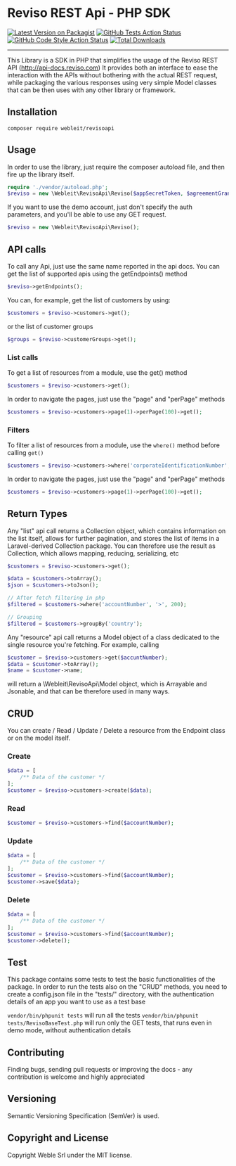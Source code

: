 # Reviso REST Api - PHP SDK

[![Latest Version on Packagist](https://img.shields.io/packagist/v/webleit/revisoapi.svg?style=flat-square)](https://packagist.org/packages/webleit/revisoapi)
[![GitHub Tests Action Status](https://img.shields.io/github/workflow/status/Weble/RevisoApi/run-tests?label=tests)](https://github.com/webleit/revisoapi/actions?query=workflow%3Arun-tests+branch%3Amaster)
[![GitHub Code Style Action Status](https://img.shields.io/github/workflow/status/Weble/RevisoApi/php-cs-fixer?label=code%20style)](https://github.com/weble/revisoapi/actions?query=workflow%3A"php-cs-fixer"+branch%3Amaster)
[![Total Downloads](https://img.shields.io/packagist/dt/webleit/revisoapi.svg?style=flat-square)](https://packagist.org/packages/webleit/revisoapi)
<!--delete-->
---

This Library is a SDK in PHP that simplifies the usage of the Reviso REST API (http://api-docs.reviso.com)
It provides both an interface to ease the interaction with the APIs without bothering with the actual REST request, while packaging the various responses using very simple Model classes that can be then uses with any other library or framework.

## Installation 

```
composer require webleit/revisoapi
```

## Usage

In order to use the library, just require the composer autoload file, and then fire up the library itself.

```php
require './vendor/autoload.php';
$reviso = new \Webleit\RevisoApi\Reviso($appSecretToken, $agreementGrantToken);
```

If you want to use the demo account, just don't specify the auth parameters, and you'll be able to use any
GET request.

```php
$reviso = new \Webleit\RevisoApi\Reviso();
```

## API calls

To call any Api, just use the same name reported in the api docs.
You can get the list of supported apis using the getEndpoints() method

```php 
$reviso->getEndpoints();
```

You can, for example, get the list of customers by using:

```php
$customers = $reviso->customers->get();
```

or the list of customer groups

```php
$groups = $reviso->customerGroups->get();
```

### List calls

To get a list of resources from a module, use the get() method

```php
$customers = $reviso->customers->get();
```

In order to navigate the pages, just use the "page" and "perPage" methods

```php
$customers = $reviso->customers->page(1)->perPage(100)->get();
```



### Filters

To filter a list of resources from a module, use the `where()` method before calling `get()`

```php
$customers = $reviso->customers->where('corporateIdentificationNumber', '=', '123456789')->get();
```

In order to navigate the pages, just use the "page" and "perPage" methods

```php
$customers = $reviso->customers->page(1)->perPage(100)->get();
```

## Return Types

Any "list" api call returns a Collection object, which contains information on the list itself, allows for further pagination, 
and stores the list of items in a Laravel-derived Collection package.
You can therefore use the result as Collection, which allows mapping, reducing, serializing, etc

```php
$customers = $reviso->customers->get();

$data = $customers->toArray();
$json = $customers->toJson();

// After fetch filtering in php
$filtered = $customers->where('accountNumber', '>', 200);

// Grouping
$filtered = $customers->groupBy('country');

```

Any "resource" api call returns a Model object of a class dedicated to the single resource you're fetching.
For example, calling

```php
$customer = $reviso->customers->get($accuntNumber);
$data = $customer->toArray();
$name = $customer->name;

```

will return a \Webleit\RevisoApi\Model object, which is Arrayable and Jsonable, and that can be therefore used in many ways.

## CRUD

You can create / Read / Update / Delete a resource from the Endpoint class or on the model itself.

### Create
```php
$data = [
    /** Data of the customer */
];
$customer = $reviso->customers->create($data);
```

### Read
```php
$customer = $reviso->customers->find($accountNumber);
```

### Update
```php
$data = [
    /** Data of the customer */
];
$customer = $reviso->customers->find($accountNumber);
$customer->save($data);
```

### Delete
```php
$data = [
    /** Data of the customer */
];
$customer = $reviso->customers->find($accountNumber);
$customer->delete();
```

## Test
This package contains some tests to test the basic functionalities of the package.
In order to run the tests also on the "CRUD" methods, you need to create a config.json file in the "tests/" directory,
with the authentication details of an app you want to use as a test base

```vendor/bin/phpunit tests``` will run all the tests
```vendor/bin/phpunit tests/RevisoBaseTest.php``` will run only the GET tests, that runs even in demo mode, without
authentication details

## Contributing

Finding bugs, sending pull requests or improving the docs - any contribution is welcome and highly appreciated

## Versioning

Semantic Versioning Specification (SemVer) is used.

## Copyright and License

Copyright Weble Srl under the MIT license.
